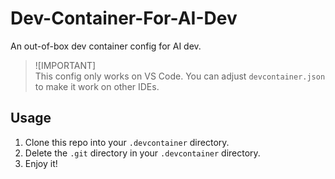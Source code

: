 # Dev-Container-For-AI-Dev
An out-of-box dev container config for AI dev.

> ![IMPORTANT]  
> This config only works on VS Code. You can adjust `devcontainer.json` to make it work on other IDEs.

## Usage
1. Clone this repo into your `.devcontainer` directory.
2. Delete the `.git` directory in your `.devcontainer` directory.
3. Enjoy it!
